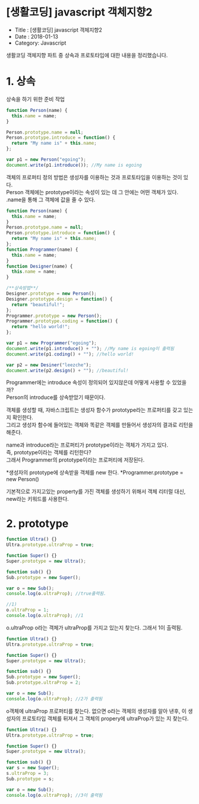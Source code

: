 # [생활코딩] javascript 객체지향2

- Title : [생활코딩] javascript 객체지향2
- Date : 2018-01-13
- Category: Javascript

생활코딩 객체지향 파트 중 상속과 프로토타입에 대한 내용을 정리했습니다.

# 1. 상속

상속을 하기 위한 준비 작업

```javascript
function Person(name) {
  this.name = name;
}

Person.prototype.name = null;
Person.prototype.introduce = function() {
  return "My name is" + this.name;
};

var p1 = new Person("egoing");
document.write(p1.introduce()); //My name is egoing
```

객체의 프로퍼티 정의 방법은 생성자를 이용하는 것과 프로토타입을 이용하는 것이 있다.  
Person 객체에는 prototype이라는 속성이 있는 데 그 안에는 어떤 객체가 있다.  
.name을 통해 그 객체에 값을 줄 수 있다.

```javascript
function Person(name) {
  this.name = name;
}
Person.prototype.name = null;
Person.prototype.introduce = function() {
  return "My name is" + this.name;
};
function Programmer(name) {
  this.name = name;
}
function Designer(name) {
  this.name = name;
}

/**상속방법**/
Designer.prototype = new Person();
Designer.prototype.design = function() {
  return "beautiful!";
};
Programmer.prototype = new Person();
Programmer.prototype.coding = function() {
  return "hello world!";
};

var p1 = new Programmer("egoing");
document.write(p1.introduce() + ""); //My name is egoing이 출력됨
document.write(p1.coding() + ""); //hello world!

var p2 = new Desiner("leezche");
document.write(p2.design() + ""); //beautiful!
```

Programmer에는 introduce 속성이 정의되어 있지않은데 어떻게 사용할 수 있었을까?  
Person의 introduce를 상속받았기 때문이다.

객체를 생성할 때, 자바스크립트는 생성자 함수가 prototype라는 프로퍼티를 갖고 있는 지 확인한다.  
그리고 생성자 함수에 들어있는 객체와 똑같은 객체를 만들어서 생성자의 결과로 리턴을 해준다.

name과 introduce라는 프로퍼티가 prototype이라는 객체가 가지고 있다.  
즉, prototype이라는 객체를 리턴한다?  
그래서 Programmer의 prototype이라는 프로퍼티에 저장된다.

<span class="clr-note">
*생성자의 prototype에 상속받을 객체를 new 한다.    
*Programmer.prototype = new Person()
</span>

기본적으로 가지고있는 property를 가진 객체를 생성하기 위해서 객체 리터럴 대신, new라는 키워드를 사용한다.

# 2. prototype

```javascript
function Ultra() {}
Ultra.prototype.ultraProp = true;

function Super() {}
Super.prototype = new Ultra();

function sub() {}
Sub.prototype = new Super();

var o = new Sub();
console.log(o.ultraProp); //true출력됨.

//1)
o.ultraProp = 1;
console.log(o.ultraProp); //1
```

o.ultraProp o라는 객체가 ultraProp를 가지고 있는지 찾는다. 그래서 1이 출력됨.

```javascript
function Ultra() {}
Ultra.prototype.ultraProp = true;

function Super() {}
Super.prototype = new Ultra();

function sub() {}
Sub.prototype = new Super();
Sub.prototype.ultraProp = 2;

var o = new Sub();
console.log(o.ultraProp); //2가 출력됨
```

o객체에 ultraProp 프로퍼티를 찾는다. 없으면 o라는 객체의 생성자를 알아 낸후, 이 생성자의 프로토타입 객체를 뒤져서 그 객체의 propery에 ultraProp가 있는 지 찾는다.

```javascript
function Ultra() {}
Ultra.prototype.ultraProp = true;

function Super() {}
Super.prototype = new Ultra();

function sub() {}
var s = new Super();
s.ultraProp = 3;
Sub.prototype = s;

var o = new Sub();
console.log(o.ultraProp); //3이 출력됨
```
